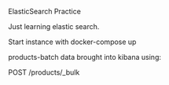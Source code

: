 ElasticSearch Practice

Just learning elastic search. 

Start instance with docker-compose up

products-batch data brought into kibana using:

POST /products/_bulk